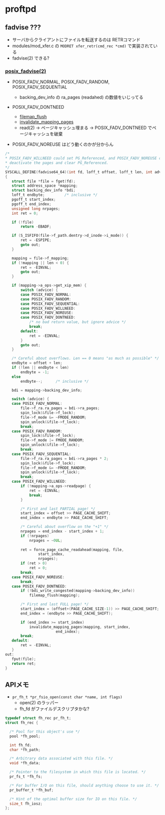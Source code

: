 # proftpd

## fadvise ???

 * サーバからクライアントにファイルを転送するのは RETRコマンド
 * modules/mod_xfer.c の `MODRET xfer_retr(cmd_rec *cmd)` で実装されている
 * fadvise(2) できる?

### [posix_fadvise(2)](http://kazmax.zpp.jp/cmd/p/posix_fadvise.2.html)

 * POSIX_FADV_NORMAL, POSIX_FADV_RANDOM, POSIX_FADV_SEQUENTIAL
   * backing_dev_info の ra_pages (readahed) の数値をいじってる

 * POSIX_FADV_DONTNEED
   * [filemap_flush](http://lxr.free-electrons.com/source/mm/filemap.c?v=2.6.32#L256])
   * [invalidate_mapping_pages](http://lxr.free-electrons.com/source/mm/truncate.c?v=2.6.32#L319)
   * read(2) -> ページキャッシュ埋まる -> POSIX_FADV_DONTNEED でページキャッシュを破棄

 * POSIX_FADV_NOREUSE はどう動くのかが分からん

 ```c
/*
 * POSIX_FADV_WILLNEED could set PG_Referenced, and POSIX_FADV_NOREUSE could
 * deactivate the pages and clear PG_Referenced.
 */
SYSCALL_DEFINE(fadvise64_64)(int fd, loff_t offset, loff_t len, int advice)
{
	struct file *file = fget(fd);
	struct address_space *mapping;
	struct backing_dev_info *bdi;
	loff_t endbyte;			/* inclusive */
	pgoff_t start_index;
	pgoff_t end_index;
	unsigned long nrpages;
	int ret = 0;

	if (!file)
		return -EBADF;

	if (S_ISFIFO(file->f_path.dentry->d_inode->i_mode)) {
		ret = -ESPIPE;
		goto out;
	}

	mapping = file->f_mapping;
	if (!mapping || len < 0) {
		ret = -EINVAL;
		goto out;
	}

	if (mapping->a_ops->get_xip_mem) {
		switch (advice) {
		case POSIX_FADV_NORMAL:
		case POSIX_FADV_RANDOM:
		case POSIX_FADV_SEQUENTIAL:
		case POSIX_FADV_WILLNEED:
		case POSIX_FADV_NOREUSE:
		case POSIX_FADV_DONTNEED:
			/* no bad return value, but ignore advice */
			break;
		default:
			ret = -EINVAL;
		}
		goto out;
	}

	/* Careful about overflows. Len == 0 means "as much as possible" */
	endbyte = offset + len;
	if (!len || endbyte < len)
		endbyte = -1;
	else
		endbyte--;		/* inclusive */

	bdi = mapping->backing_dev_info;

	switch (advice) {
	case POSIX_FADV_NORMAL:
		file->f_ra.ra_pages = bdi->ra_pages;
		spin_lock(&file->f_lock);
		file->f_mode &= ~FMODE_RANDOM;
		spin_unlock(&file->f_lock);
		break;
	case POSIX_FADV_RANDOM:
		spin_lock(&file->f_lock);
		file->f_mode |= FMODE_RANDOM;
		spin_unlock(&file->f_lock);
		break;
	case POSIX_FADV_SEQUENTIAL:
		file->f_ra.ra_pages = bdi->ra_pages * 2;
		spin_lock(&file->f_lock);
		file->f_mode &= ~FMODE_RANDOM;
		spin_unlock(&file->f_lock);
		break;
	case POSIX_FADV_WILLNEED:
		if (!mapping->a_ops->readpage) {
			ret = -EINVAL;
			break;
		}

		/* First and last PARTIAL page! */
		start_index = offset >> PAGE_CACHE_SHIFT;
		end_index = endbyte >> PAGE_CACHE_SHIFT;

		/* Careful about overflow on the "+1" */
		nrpages = end_index - start_index + 1;
		if (!nrpages)
			nrpages = ~0UL;
		
		ret = force_page_cache_readahead(mapping, file,
				start_index,
				nrpages);
		if (ret > 0)
			ret = 0;
		break;
	case POSIX_FADV_NOREUSE:
		break;
	case POSIX_FADV_DONTNEED:
		if (!bdi_write_congested(mapping->backing_dev_info))
			filemap_flush(mapping);

		/* First and last FULL page! */
		start_index = (offset+(PAGE_CACHE_SIZE-1)) >> PAGE_CACHE_SHIFT;
		end_index = (endbyte >> PAGE_CACHE_SHIFT);

		if (end_index >= start_index)
			invalidate_mapping_pages(mapping, start_index,
						end_index);
		break;
	default:
		ret = -EINVAL;
	}
out:
	fput(file);
	return ret;
}
``` 

## APIメモ

 * `pr_fh_t *pr_fsio_open(const char *name, int flags)`
   * open(2) のラッパー
   * fh_fd がファイルデスクリプタかな?

```c
typedef struct fh_rec pr_fh_t;
struct fh_rec {

  /* Pool for this object's use */
  pool *fh_pool;

  int fh_fd;
  char *fh_path;

  /* Arbitrary data associated with this file. */
  void *fh_data;

  /* Pointer to the filesystem in which this file is located. */
  pr_fs_t *fh_fs;

  /* For buffer I/O on this file, should anything choose to use it. */
  pr_buffer_t *fh_buf;

  /* Hint of the optimal buffer size for IO on this file. */
  size_t fh_iosz;
};
```

